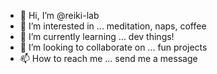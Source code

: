 - 👋 Hi, I’m @reiki-lab
- 👀 I’m interested in ... meditation, naps, coffee
- 🌱 I’m currently learning ... dev things!
- 💞️ I’m looking to collaborate on ... fun projects
- 📫 How to reach me ... send me a message 

<!---
reiki-lab/reiki-lab is a ✨ special ✨ repository because its `README.md` (this file) appears on your GitHub profile.
You can click the Preview link to take a look at your changes.
--->
